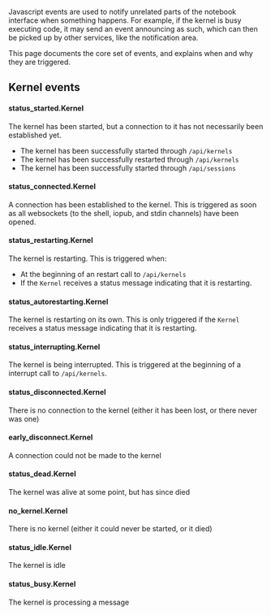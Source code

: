 Javascript events are used to notify unrelated parts of the notebook interface when something happens. For example, if the kernel is busy executing code, it may send an event announcing as such, which can then be picked up by other services, like the notification area.

This page documents the core set of events, and explains when and why they are triggered.

## Kernel events

#### status_started.Kernel

The kernel has been started, but a connection to it has not necessarily been established yet.

* The kernel has been successfully started through `/api/kernels`
* The kernel has been successfully restarted through `/api/kernels`
* The kernel has been successfully started through `/api/sessions`

#### status_connected.Kernel

A connection has been established to the kernel. This is triggered as soon as all websockets (to the shell, iopub, and stdin channels) have been opened.

#### status_restarting.Kernel

The kernel is restarting. This is triggered when:

* At the beginning of an restart call to `/api/kernels`
* If the `Kernel` receives a status message indicating that it is restarting.

#### status_autorestarting.Kernel

The kernel is restarting on its own. This is only triggered if the `Kernel` receives a status message indicating that it is restarting. 

#### status_interrupting.Kernel

The kernel is being interrupted. This is triggered at the beginning of a interrupt call to `/api/kernels`.

#### status_disconnected.Kernel

There is no connection to the kernel (either it has been lost, or there never was one)

#### early_disconnect.Kernel

A connection could not be made to the kernel

#### status_dead.Kernel

The kernel was alive at some point, but has since died

#### no_kernel.Kernel

There is no kernel (either it could never be started, or it died)

#### status_idle.Kernel

The kernel is idle

#### status_busy.Kernel

The kernel is processing a message